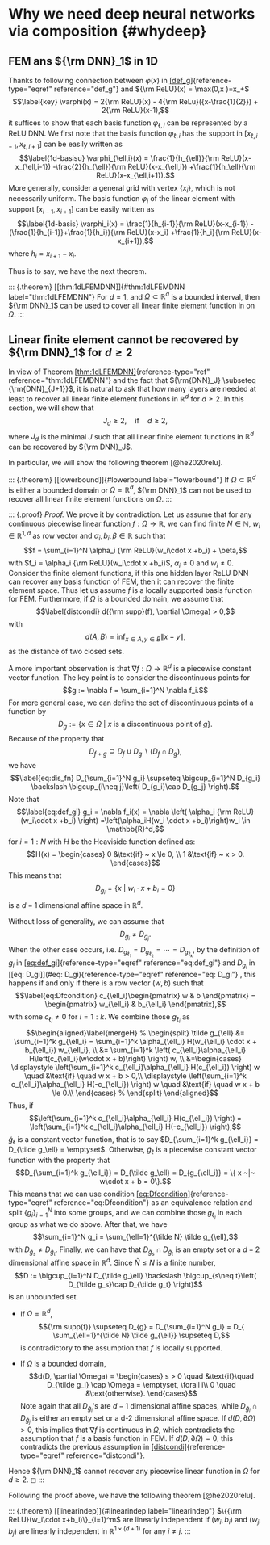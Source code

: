 # Why we need deep neural networks via composition {#whydeep}

## FEM ans ${\rm DNN}_1$ in 1D

Thanks to following connection between $\varphi(x)$ in
[\[def_g\]](#def_g){reference-type="eqref" reference="def_g"} and
${\rm ReLU}(x) = \max(0,x )=x_+$ $$\label{key}
\varphi(x) = 2{\rm ReLU}(x) - 4{\rm ReLu}({x-\frac{1}{2}}) + 2{\rm ReLU}(x-1),$$
it suffices to show that each basis function $\varphi_{\ell,i}$ can be
represented by a ReLU DNN. We first note that the basis function
$\varphi_{\ell,i}$ has the support in $[x_{\ell,i-1},
x_{\ell,i+1} ]$ can be easily written as $$\label{1d-basisu}
\varphi_{\ell,i}(x) = \frac{1}{h_{\ell}}{\rm ReLU}(x-x_{\ell,i-1}) -\frac{2}{h_{\ell}}{\rm ReLU}(x-x_{\ell,i}) +\frac{1}{h_\ell}{\rm ReLU}(x-x_{\ell,i+1}).$$
More generally, consider a general grid with vertex $\{x_i\}$, which is
not necessarily uniform. The basis function $\varphi_i$ of the linear
element with support $[x_{i-1},
x_{i+1} ]$ can be easily written as $$\label{1d-basis}
\varphi_i(x) = \frac{1}{h_{i-1}}{\rm ReLU}(x-x_{i-1}) -(\frac{1}{h_{i-1}}+\frac{1}{h_i}){\rm ReLU}(x-x_i) +\frac{1}{h_i}{\rm ReLU}(x-x_{i+1}),$$
where $h_i = x_{i+1} - x_i$.

Thus is to say, we have the next theorem.

::: {.theorem}
[\[thm:1dLFEMDNN\]]{#thm:1dLFEMDNN label="thm:1dLFEMDNN"} For $d=1$, and
$\Omega\subset \mathbb R^d$ is a bounded interval, then ${\rm DNN}_1$
can be used to cover all linear finite element function in on $\Omega$.
:::

## Linear finite element cannot be recovered by ${\rm DNN}_1$ for $d\ge2$

In view of
Theorem [\[thm:1dLFEMDNN\]](#thm:1dLFEMDNN){reference-type="ref"
reference="thm:1dLFEMDNN"} and the fact that ${\rm{DNN}_J}
\subseteq {\rm{DNN}_{J+1}}$, it is natural to ask that how many layers
are needed at least to recover all linear finite element functions in
$\mathbb{R}^d$ for $d\ge2$. In this section, we will show that
$$\label{key}
J_d \ge 2, \quad \text{if} \quad d\ge 2,$$ where $J_d$ is the minimal
$J$ such that all linear finite element functions in $\mathbb R^d$ can
be recovered by ${\rm DNN}_J$.

In particular, we will show the following theorem [@he2020relu].

::: {.theorem}
[\[lowerbound\]]{#lowerbound label="lowerbound"} If
$\Omega\subset \mathbb R^d$ is either a bounded domain or
$\Omega=\mathbb{R}^d$, ${\rm DNN}_1$ can not be used to recover all
linear finite element functions on $\Omega$.
:::

::: {.proof}
*Proof.* We prove it by contradiction. Let us assume that for any
continuous piecewise linear function $f: \Omega \to \mathbb{R}$, we can
find finite $N \in \mathbb{N}$, $w_i \in \mathbb{R}^{1,d}$ as row vector
and $\alpha_i, b_i, \beta \in \mathbb{R}$ such that
$$f =  \sum_{i=1}^N \alpha_i {\rm ReLU}(w_i\cdot  x +b_i) + \beta,$$
with $f_i = \alpha_i {\rm ReLU}(w_i\cdot  x +b_i)$, $\alpha_i \neq 0$
and $w_i
	\neq 0$. Consider the finite element functions, if this one hidden
layer ReLU DNN can recover any basis function of FEM, then it can
recover the finite element space. Thus let us assume $f$ is a locally
supported basis function for FEM. Furthermore, if $\Omega$ is a bounded
domain, we assume that $$\label{distcondi}
	d({\rm supp}(f), \partial \Omega) > 0,$$with
$$d(A, B) = \inf_{x\in A, y\in B} \|x-y\|,$$ as the distance of two
closed sets.

A more important observation is that $\nabla f: \Omega \to
	\mathbb{R}^d$ is a piecewise constant vector function. The key point is
to consider the discontinuous points for $$g := \nabla
	f = \sum_{i=1}^N \nabla f_i.$$ For more general case, we can define the
set of discontinuous points of a function by
$$D_{g} := \{x \in \Omega~|~ x ~ \text{is a discontinuous point of} ~ g\}.$$
Because of the property that $$\label{eq:disfun}
	D_{f+g} \supseteq D_{f} \cup D_{g} \backslash (D_{f} \cap D_{g}),$$ we
have $$\label{eq:dis_fn}
	D_{\sum_{i=1}^N g_i} \supseteq \bigcup_{i=1}^N D_{g_i} \backslash \bigcup_{i\neq j}\left( D_{g_i}\cap D_{g_j} \right).$$
Note that $$\label{eq:def_gi}
	g_i = \nabla f_i(x) =  \nabla \left( \alpha_i {\rm ReLU}(w_i\cdot   x +b_i)  \right) =\left(\alpha_iH(w_i \cdot  x +b_i)\right)w_i \in \mathbb{R}^d,$$
for $i=1:N$ with $H$ be the Heaviside function defined as:
$$H(x) = \begin{cases}
	0 &\text{if} ~ x \le 0, \\
	1 &\text{if} ~ x > 0.
	\end{cases}$$ This means that $$\label{eq: D_gi}
	D_{g_i} = \{ x ~|~ w_i\cdot   x + b_i = 0\}$$ is a $d-1$ dimensional
affine space in $\mathbb{R}^d$.

Without loss of generality, we can assume that $$\label{eq:assumD_gi}
	D_{g_i} \neq D_{g_j}.$$ When the other case occurs, i.e.
$D_{g_{\ell_1}} = D_{g_{\ell_2}} = \cdots= D_{g_{\ell_k}}$, by the
definition of $g_i$ in
[\[eq:def_gi\]](#eq:def_gi){reference-type="eqref"
reference="eq:def_gi"} and $D_{g_i}$ in
[\[eq: D_gi\]](#eq: D_gi){reference-type="eqref" reference="eq: D_gi"} ,
this happens if and only if there is a row vector $(w, b)$ such that
$$\label{eq:Dfcondition}
	c_{\ell_i}\begin{pmatrix}
	w &
	b
	\end{pmatrix} =  
	\begin{pmatrix}
	w_{\ell_i} &
	b_{\ell_i}
	\end{pmatrix},$$ with some $c_{\ell_i} \neq 0$ for $i = 1:k$. We
combine those $g_{\ell_i}$ as $$\begin{aligned}\label{mergeH}
	%	\begin{split}
	\tilde g_{\ell} &= \sum_{i=1}^k g_{\ell_i} = \sum_{i=1}^k \alpha_{\ell_i} H(w_{\ell_i} \cdot  x + b_{\ell_i}) w_{\ell_i}, \\
	&= \sum_{i=1}^k \left( c_{\ell_i}\alpha_{\ell_i} H\left(c_{\ell_i}(w\cdot   x + b)\right) \right) w, \\
	&=\begin{cases}
	\displaystyle \left(\sum_{i=1}^k  c_{\ell_i}\alpha_{\ell_i} H(c_{\ell_i}) \right) w  \quad &\text{if} \quad w x + b > 0,\\
	\displaystyle \left(\sum_{i=1}^k  c_{\ell_i}\alpha_{\ell_i} H(-c_{\ell_i}) \right) w  \quad &\text{if} \quad w x + b \le 0.\\
	\end{cases}
	%	\end{split}
	\end{aligned}$$ Thus, if
$$\left(\sum_{i=1}^k  c_{\ell_i}\alpha_{\ell_i} H(c_{\ell_i}) \right)  = \left(\sum_{i=1}^k  c_{\ell_i}\alpha_{\ell_i} H(-c_{\ell_i}) \right),$$
$\tilde g_\ell$ is a constant vector function, that is to say
$D_{\sum_{i=1}^k g_{\ell_i}} = D_{\tilde g_\ell} = \emptyset$.
Otherwise, $\tilde g_\ell$ is a piecewise constant vector function with
the property that
$$D_{\sum_{i=1}^k g_{\ell_i}} = D_{\tilde g_\ell} = D_{g_{\ell_i}} = \{ x ~|~ w\cdot  x + b = 0\}.$$
This means that we can use condition
[\[eq:Dfcondition\]](#eq:Dfcondition){reference-type="eqref"
reference="eq:Dfcondition"} as an equivalence relation and split
$\{g_i\}_{i=1}^N$ into some groups, and we can combine those
$g_{\ell_i}$ in each group as what we do above. After that, we have
$$\sum_{i=1}^N g_i = \sum_{\ell=1}^{\tilde N} \tilde g_{\ell},$$ with
$D_{\tilde g_s} \neq D_{\tilde g_t}$. Finally, we can have that
$D_{\tilde g_s} \cap D_{\tilde g_t}$ is an empty set or a $d-2$
dimensional affine space in $\mathbb{R}^d$. Since $\tilde N \le N$ is a
finite number,
$$D := \bigcup_{i=1}^N D_{\tilde g_\ell} \backslash \bigcup_{s\neq t}\left( D_{\tilde g_s}\cap D_{\tilde g_t} \right)$$
is an unbounded set.

-   If $\Omega = \mathbb{R}^d$,
    $${\rm supp(f)} \supseteq D_{g} = D_{\sum_{i=1}^N g_i} = D_{ \sum_{\ell=1}^{\tilde N} \tilde g_{\ell}} \supseteq D,$$
    is contradictory to the assumption that $f$ is locally supported.

-   If $\Omega$ is a bounded domain, $$d(D, \partial \Omega) = 
    		\begin{cases}
    		s > 0 \quad &\text{if}\quad  D_{\tilde g_i} \cap \Omega = \emptyset, \forall i\\
    		0 \quad &\text{otherwise}.
    		\end{cases}$$ Note again that all $D_{\tilde g_i}$'s are $d-1$
    dimensional affine spaces, while
    $D_{\tilde g_i} \cap D_{\tilde g_j}$ is either an empty set or a d-2
    dimensional affine space. If $d(D, \partial \Omega) > 0$, this
    implies that $\nabla f$ is continuous in $\Omega$, which contradicts
    the assumption that $f$ is a basis function in FEM. If
    $d(D, \partial \Omega) = 0$, this contradicts the previous
    assumption in [\[distcondi\]](#distcondi){reference-type="eqref"
    reference="distcondi"}.

Hence ${\rm DNN}_1$ cannot recover any piecewise linear function in
$\Omega$ for $d \ge 2$. ◻
:::

Following the proof above, we have the following theorem [@he2020relu].

::: {.theorem}
[\[linearindep\]]{#linearindep label="linearindep"}
$\{{\rm ReLU}(w_i\cdot x+b_i)\}_{i=1}^m$ are linearly independent if
$(w_i,
	b_i)$ and $(w_j, b_j)$ are linearly independent in
$\mathbb{R}^{1\times (d+1)}$ for any $i \neq j$.
:::
